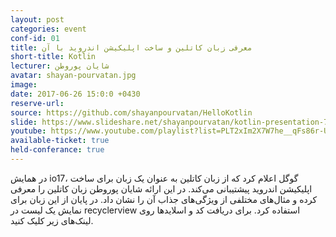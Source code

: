 ```yaml
---
layout: post
categories: event
conf-id: 01
title: معرفی زبان کاتلین و ساخت اپلیکیشن اندروید با آن
short-title: Kotlin
lecturer: شایان پوروطن
avatar: shayan-pourvatan.jpg
image: 
date: 2017-06-26 15:0:0 +0430
reserve-url: 
source: https://github.com/shayanpourvatan/HelloKotlin
slide: https://www.slideshare.net/shayanpourvatan/kotlin-presentation-77617219
youtube: https://www.youtube.com/playlist?list=PLT2xIm2X7W7he__qFs86r-UXiIXpr9UU-
available-ticket: true
held-conferance: true
---
```

در همایش io17، گوگل اعلام کرد که از زبان کاتلین به عنوان یک زبان برای ساخت اپلیکیشن اندروید پیشتیبانی می‌کند. در این ارائه شایان پوروطن زبان کاتلین را معرفی کرده و مثال‌های مختلفی از ویژگی‌های جذاب آن را نشان داد. در پایان از این زبان برای نمایش یک لیست در recyclerview استفاده کرد. برای دریافت کد و اسلاید‌ها روی لینک‌های زیر کلیک کنید.
